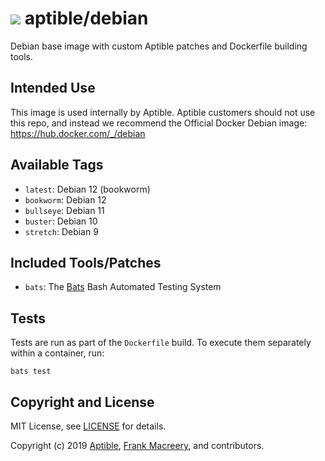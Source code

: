 # ![](https://gravatar.com/avatar/11d3bc4c3163e3d238d558d5c9d98efe?s=64) aptible/debian

Debian base image with custom Aptible patches and Dockerfile building tools.

## Intended Use

This image is used internally by Aptible. Aptible customers should not
use this repo, and instead we recommend the Official Docker Debian image:
https://hub.docker.com/_/debian


## Available Tags

* `latest`: Debian 12 (bookworm)
* `bookworm`: Debian 12
* `bullseye`: Debian 11
* `buster`: Debian 10
* `stretch`: Debian 9

## Included Tools/Patches

* `bats`: The [Bats](https://github.com/sstephenson/bats) Bash Automated Testing System

## Tests

Tests are run as part of the `Dockerfile` build. To execute them separately within a container, run:

    bats test


## Copyright and License

MIT License, see [LICENSE](LICENSE.md) for details.

Copyright (c) 2019 [Aptible](https://www.aptible.com), [Frank Macreery](https://github.com/fancyremarker), and contributors.

